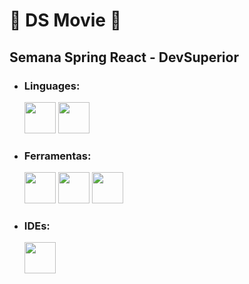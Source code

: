 # 🌸 DS Movie 🌸

## Semana Spring React - DevSuperior

+ ### Linguages:
     <img heigth="50" width="50" src="https://cdn.jsdelivr.net/gh/devicons/devicon/icons/javascript/javascript-original.svg" />
     <img heigth="50" width="50" src="https://cdn.jsdelivr.net/gh/devicons/devicon/icons/java/java-original.svg" />
     
         
+ ### Ferramentas:
     <img heigth="50" width="50" src="https://cdn.jsdelivr.net/gh/devicons/devicon/icons/spring/spring-original.svg" />
     <img heigth="50" width="50" src="https://cdn.jsdelivr.net/gh/devicons/devicon/icons/react/react-original.svg" />
     <img heigth="50" width="50" src="https://cdn.jsdelivr.net/gh/devicons/devicon/icons/typescript/typescript-original.svg" />
     
    
+ ### IDEs:
     <img heigth="50" width="50" src="https://cdn.jsdelivr.net/gh/devicons/devicon/icons/vscode/vscode-original.svg" />

